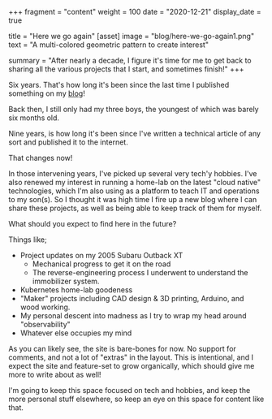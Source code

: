 +++
fragment = "content"
weight = 100
date = "2020-12-21"
display_date = true

title = "Here we go again"
[asset]
  image = "blog/here-we-go-again1.png"
  text = "A multi-colored geometric pattern to create interest"

summary = "After nearly a decade, I figure it's time for me to get back to sharing all the various projects that I start, and sometimes finish!"
+++

Six years. That's how long it's been since the last time I published something on my [blog](https://blog.ryangeyer.com)!

Back then, I still only had my three boys, the youngest of which was barely six months old.

Nine years, is how long it's been since I've written a technical article of any sort and published it to the internet.

That changes now!

In those intervening years, I've picked up several very tech'y hobbies. I've also renewed my interest in running a home-lab on the latest "cloud native" technologies, which I'm also using as a platform to teach IT and operations to my son(s). So I thought it was high time I fire up a new blog where I can share these projects, as well as being able to keep track of them for myself.

What should you expect to find here in the future?

Things like;
* Project updates on my 2005 Subaru Outback XT
  * Mechanical progress to get it on the road
  * The reverse-engineering process I underwent to understand the immobilizer system.
* Kubernetes home-lab goodeness
* "Maker" projects including CAD design & 3D printing, Arduino, and wood working.
* My personal descent into madness as I try to wrap my head around "observability"
* Whatever else occupies my mind

As you can likely see, the site is bare-bones for now. No support for comments, and not a lot of "extras" in the layout. This is intentional, and I expect the site and feature-set to grow organically, which should give me more to write about as well!

I'm going to keep this space focused on tech and hobbies, and keep the more personal stuff elsewhere, so keep an eye on this space for content like that.
